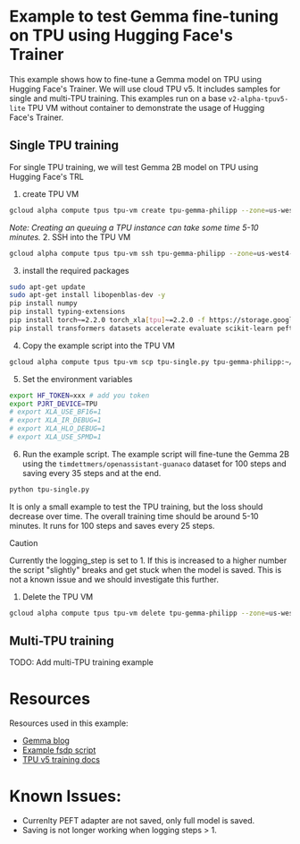 # Example to test Gemma fine-tuning on TPU using Hugging Face's Trainer

This example shows how to fine-tune a Gemma model on TPU using Hugging Face's Trainer. We will use cloud TPU v5. It includes samples for single and multi-TPU training. This examples run on a base `v2-alpha-tpuv5-lite` TPU VM without container to demonstrate the usage of Hugging Face's Trainer. 

## Single TPU training

For single TPU training, we will test Gemma 2B model on TPU using Hugging Face's TRL 

1. create TPU VM
```bash
gcloud alpha compute tpus tpu-vm create tpu-gemma-philipp --zone=us-west4-a --accelerator-type=v5litepod-8 --version v2-alpha-tpuv5-lite
```
_Note: Creating an queuing a TPU instance can take some time 5-10 minutes._
2. SSH into the TPU VM
```bash
gcloud alpha compute tpus tpu-vm ssh tpu-gemma-philipp --zone=us-west4-a
```
3. install the required packages
```bash
sudo apt-get update
sudo apt-get install libopenblas-dev -y
pip install numpy
pip install typing-extensions
pip install torch~=2.2.0 torch_xla[tpu]~=2.2.0 -f https://storage.googleapis.com/libtpu-releases/index.html
pip install transformers datasets accelerate evaluate scikit-learn peft trl tensorboard
```
4. Copy the example script into the TPU VM
```bash
gcloud alpha compute tpus tpu-vm scp tpu-single.py tpu-gemma-philipp:~/ --zone=us-west4-a 
```
5. Set the environment variables
```bash
export HF_TOKEN=xxx # add you token
export PJRT_DEVICE=TPU 
# export XLA_USE_BF16=1
# export XLA_IR_DEBUG=1
# export XLA_HLO_DEBUG=1
# export XLA_USE_SPMD=1
```

6. Run the example script. The example script will fine-tune the Gemma 2B using the `timdettmers/openassistant-guanaco` dataset for 100 steps and saving every 35 steps and at the end. 
```bash
python tpu-single.py
```
It is only a small example to test the TPU training, but the loss should decrease over time. The overall training time should be around 5-10 minutes. It runs for 100 steps and saves every 25 steps.

> [!CAUTION]
> Currently the logging_step is set to 1. If this is increased to a higher number the script "slightly" breaks and get stuck when the model is saved. This is not a known issue and we should investigate this further.


1. Delete the TPU VM
```bash
gcloud alpha compute tpus tpu-vm delete tpu-gemma-philipp --zone=us-west4-a
```



## Multi-TPU training

TODO: Add multi-TPU training example


# Resources

Resources used in this example:
- [Gemma blog](https://huggingface.co/blog/gemma-peft)
- [Example fsdp script](https://huggingface.co/google/gemma-7b/blob/main/examples/example_fsdp.py)
- [TPU v5 training docs](https://cloud.google.com/tpu/docs/v5p-training)


# Known Issues: 
* Currenlty PEFT adapter are not saved, only full model is saved.  
* Saving is not longer working when logging steps > 1.